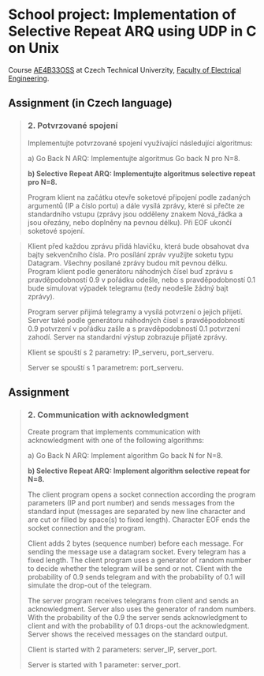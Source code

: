 
 School project: Implementation of Selective Repeat ARQ using UDP in C on Unix
===============================================================================

Course [AE4B33OSS][OSS] at Czech Technical Univerzity, [Faculty of Electrical Engineering][FEE].


[OSS]: http://www.feld.cvut.cz/cz/education/bk/predmety/12/82/p12820104.html
[FEE]: http://www.fel.cvut.cz/


 Assignment (in Czech language)
--------------------------------

> ### 2. Potvrzované spojení
>
> Implementujte potvrzované spojení využívající následující algoritmus:
>
>  a) Go Back N ARQ: Implementujte algoritmus Go back N pro N=8.
>
>  **b) Selective Repeat ARQ: Implementujte algoritmus selective repeat pro N=8.**
>
> Program klient na začátku otevře soketové připojení podle zadaných argumentů (IP a číslo
> portu) a dále vysílá zprávy, které si přečte ze standardního vstupu (zprávy jsou
> odděleny znakem Nová_řádka a jsou ořezány, nebo doplněny na pevnou délku). Při EOF
> ukončí soketové spojení.

> Klient před každou zprávu přidá hlavičku, která bude obsahovat dva bajty sekvenčního
> čísla. Pro posílání zpráv využijte soketu typu Datagram. Všechny posílané zprávy budou
> mít pevnou délku. Program klient podle generátoru náhodných čísel buď zprávu s
> pravděpodobností 0.9 v pořádku odešle, nebo s pravděpodobností 0.1 bude simulovat výpadek
> telegramu (tedy neodešle žádný bajt zprávy).
>
> Program server přijímá telegramy a vysílá potvrzení o jejich přijetí. Server také podle
> generátoru náhodných čísel s pravděpodobností 0.9 potvrzení v pořádku zašle a s
> pravděpodobností 0.1 potvrzení zahodí. Server na standardní výstup zobrazuje přijaté
> zprávy.
>
> Klient se spouští s 2 parametry: IP_serveru, port_serveru.
>
> Server se spouští s 1 parametrem: port_serveru.


 Assignment
------------

> ### 2. Communication with acknowledgment
>
> Create program that implements communication with acknowledgment with one of the
> following algorithms:
>
> a) Go Back N ARQ: Implement algorithm Go back N for N=8.
>
> **b) Selective Repeat ARQ: Implement algorithm selective repeat for N=8.**
>
> The client program opens a socket connection according the program parameters (IP and
> port number) and sends messages from the standard input (messages are separated by new
> line character and are cut or filled by space(s) to fixed length). Character EOF ends
> the socket connection and the program.
>
> Client adds 2 bytes (sequence number) before each message. For sending the message use a
> datagram socket. Every telegram has a fixed length. The client program uses a generator
> of random number to decide whether the telegram will be send or not. Client with the
> probability of 0.9 sends telegram and with the probability of 0.1 will simulate the
> drop-out of the telegram.
>
> The server program receives telegrams from client and sends an acknowledgment. Server
> also uses the generator of random numbers. With the probability of the 0.9 the server
> sends acknowledgment to client and with the probability of 0.1 drops-out the
> acknowledgment. Server shows the received messages on the standard output.
>
> Client is started with 2 parameters: server_IP, server_port.
>
> Server is started with 1 parameter: server_port.

